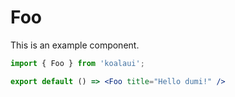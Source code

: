 # Foo

This is an example component.

```jsx
import { Foo } from 'koalaui';

export default () => <Foo title="Hello dumi!" />
```
